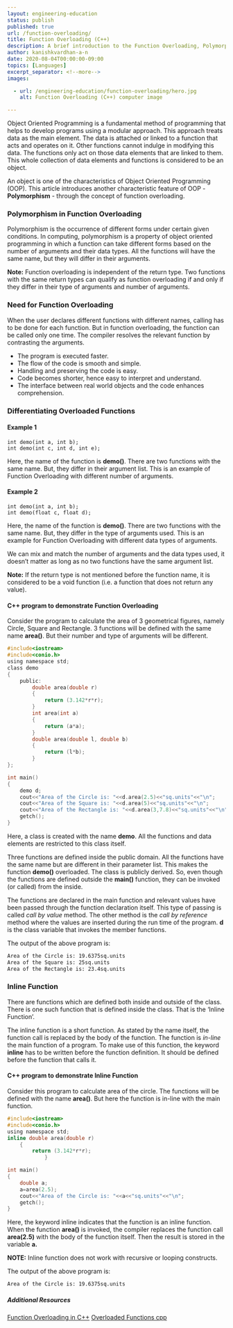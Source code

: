 ```yaml
---
layout: engineering-education
status: publish
published: true
url: /function-overloading/
title: Function Overloading (C++)
description: A brief introduction to the Function Overloading, Polymorphism and Inline functions with code snippets. Object Oriented Programming is a fundamental method of programming which helps to develop programs using a modular approach.
author: kanishkvardhan-a-n
date: 2020-08-04T00:00:00-09:00
topics: [Languages]
excerpt_separator: <!--more-->
images:

  - url: /engineering-education/function-overloading/hero.jpg
    alt: Function Overloading (C++) computer image

---
```

Object Oriented Programming is a fundamental method of programming that helps to develop programs using a modular approach. This approach treats data as the main element. The data is attached or linked to a function that acts and operates on it. Other functions cannot indulge in modifying this data. The functions only act on those data elements that are linked to them. This whole collection of data elements and functions is considered to be an object.
<!--more-->

An object is one of the characteristics of Object Oriented Programming (OOP). This article introduces another characteristic feature of OOP - **Polymorphism** -  through the concept of function overloading.

### Polymorphism in Function Overloading
Polymorphism is the occurrence of different forms under certain given conditions. In computing, polymorphism is a property of object oriented programming in which a function can take different forms based on the number of arguments and their data types. All the functions will have the same name, but they will differ in their arguments.

**Note:** Function overloading is independent of the return type. Two functions with the same return types can qualify as function overloading if and only if they differ in their type of arguments and number of arguments.

### Need for Function Overloading
When the user declares different functions with different names, calling has to be done for each function. But in function overloading, the function can be called only one time. The compiler resolves the relevant function by contrasting the arguments.
- The program is executed faster.
- The flow of the code is smooth and simple.
- Handling and preserving the code is easy.
- Code becomes shorter, hence easy to interpret and understand.
- The interface between real world objects and the code enhances comprehension.

### Differentiating Overloaded Functions
#### Example 1
```
int demo(int a, int b);
int demo(int c, int d, int e);
```

Here, the name of the function is **demo()**. There are two functions with the same name. But, they differ in their argument list. This is an example of Function Overloading with different number of arguments.

#### Example 2
```
int demo(int a, int b);
int demo(float c, float d);
```
Here, the name of the function is **demo()**. There are two functions with the same name. But, they differ in the type of arguments used. This is an example for Function Overloading with different data types of arguments.

We can mix and match the number of arguments and the data types used, it doesn’t matter as long as no two functions have the same argument list.

**Note:** If the return type is not mentioned before the function name, it is considered to be a void function (i.e. a function that does not return any value).

#### C++ program to demonstrate Function Overloading
Consider the program to calculate the area of 3 geometrical figures, namely Circle, Square and Rectangle. 3 functions will be defined with the same name **area()**. But their number and type of arguments will be different.

```C
#include<iostream>
#include<conio.h>
using namespace std;
class demo
{
	public:
		double area(double r)
		{
			return (3.142*r*r);
        }
        int area(int a)
		{
			return (a*a);
        }
        double area(double l, double b)
		{
			return (l*b);
        }
};

int main()
{
	demo d;
	cout<<"Area of the Circle is: "<<d.area(2.5)<<"sq.units"<<"\n";
	cout<<"Area of the Square is: "<<d.area(5)<<"sq.units"<<"\n";
	cout<<"Area of the Rectangle is: "<<d.area(3,7.8)<<"sq.units"<<"\n";
	getch();
}
```

Here, a class is created with the name **demo**. All the functions and data elements are restricted to this class itself.

Three functions are defined inside the public domain. All the functions have the same name but are different in their parameter list. This makes the function **demo()** overloaded. The class is publicly derived. So, even though the functions are defined outside the **main()** function, they can be invoked (or called) from the inside.

The functions are declared in the main function and relevant values have been passed through the function declaration itself. This type of passing is called *call by value* method. The other method is the *call by reference* method where the values are inserted during the run time of the program. **d** is the class variable that invokes the member functions.

The output of the above program is:
```bash
Area of the Circle is: 19.6375sq.units
Area of the Square is: 25sq.units
Area of the Rectangle is: 23.4sq.units
```

### Inline Function
There are functions which are defined both inside and outside of the class. There is one such function that is defined inside the class. That is the ‘Inline Function’.

The inline function is a short function. As stated by the name itself, the function call is replaced by the body of the function. The function is *in-line* the main function of a program. To make use of this function, the keyword **inline** has to be written before the function definition. It should be defined before the function that calls it.

#### C++ program to demonstrate Inline Function
Consider this program to calculate area of the circle. The functions will be defined with the name **area()**. But here the function is in-line with the main function.

```C
#include<iostream>
#include<conio.h>
using namespace std;
inline double area(double r)
	{
		return (3.142*r*r);
        	}

int main()
{
	double a;
    a=area(2.5);
	cout<<"Area of the Circle is: "<<a<<"sq.units"<<"\n";
	getch();
}
```

Here, the keyword inline indicates that the function is an inline function. When the function **area()** is invoked, the compiler replaces the function call **area(2.5)** with the body of the function itself. Then the result is stored in the variable **a.**

**NOTE:** Inline function does not work with recursive or looping constructs.

The output of the above program is:
```bash
Area of the Circle is: 19.6375sq.units
```

##### Additional Resources
[Function Overloading in C++](https://www.geeksforgeeks.org/function-overloading-c/)
[Overloaded Functions cpp](https://beginnersbook.com/2017/08/cpp-function-overloading/)
